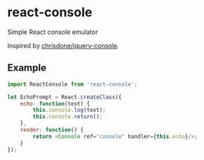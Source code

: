 # react-console
Simple React console emulator

Inspired by [chrisdone/jquery-console](https://github.com/chrisdone/jquery-console).

## Example

```javascript
import ReactConsole from 'react-console';

let EchoPrompt = React.createClass({
	echo: function(text) {
		this.console.log(text);
		this.console.return();
	},
	render: function() {
		return <Console ref="console" handler={this.echo}/>;
	}
});
```
